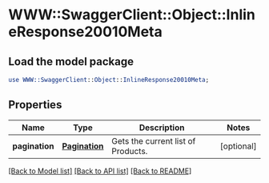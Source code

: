# WWW::SwaggerClient::Object::InlineResponse20010Meta

## Load the model package
```perl
use WWW::SwaggerClient::Object::InlineResponse20010Meta;
```

## Properties
Name | Type | Description | Notes
------------ | ------------- | ------------- | -------------
**pagination** | [**Pagination**](Pagination.md) | Gets the current list of Products. | [optional] 

[[Back to Model list]](../README.md#documentation-for-models) [[Back to API list]](../README.md#documentation-for-api-endpoints) [[Back to README]](../README.md)


